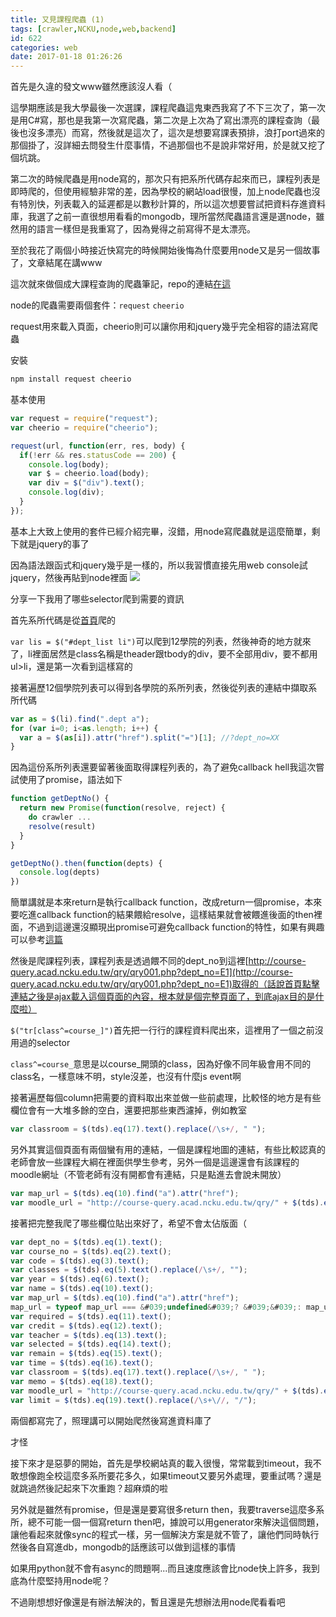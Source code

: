 ```yaml
---
title: 又見課程爬蟲 (1)
tags: [crawler,NCKU,node,web,backend]
id: 622
categories: web
date: 2017-01-18 01:26:26
---
```


首先是久違的發文www雖然應該沒人看（

這學期應該是我大學最後一次選課，課程爬蟲這鬼東西我寫了不下三次了，第一次是用C#寫，那也是我第一次寫爬蟲，第二次是上次為了寫出漂亮的課程查詢（最後也沒多漂亮）而寫，然後就是這次了，這次是想要寫課表預排，浪打port過來的那個掛了，沒詳細去問發生什麼事情，不過那個也不是說非常好用，於是就又挖了個坑跳。

第二次的時候爬蟲是用node寫的，那次只有把系所代碼存起來而已，課程列表是即時爬的，但使用經驗非常的差，因為學校的網站load很慢，加上node爬蟲也沒有特別快，列表載入的延遲都是以數秒計算的，所以這次想要嘗試把資料存進資料庫，我選了之前一直很想用看看的mongodb，理所當然爬蟲語言還是選node，雖然用的語言一樣但是我重寫了，因為覺得之前寫得不是太漂亮。

至於我花了兩個小時接近快寫完的時候開始後悔為什麼要用node又是另一個故事了，文章結尾在講www

這次就來做個成大課程查詢的爬蟲筆記，repo的連結[在這](https://github.com/ccns/ncku-course-crawler)

node的爬蟲需要兩個套件：`request` `cheerio`

request用來載入頁面，cheerio則可以讓你用和jquery幾乎完全相容的語法寫爬蟲

安裝

```bash
npm install request cheerio
```

基本使用

```javascript
var request = require("request");
var cheerio = require("cheerio");

request(url, function(err, res, body) {
  if(!err && res.statusCode == 200) {
    console.log(body);
    var $ = cheerio.load(body);
    var div = $("div").text();
    console.log(div);
  }
});
```

基本上大致上使用的套件已經介紹完畢，沒錯，用node寫爬蟲就是這麼簡單，剩下就是jquery的事了

因為語法跟函式和jquery幾乎是一樣的，所以我習慣直接先用web console試jquery，然後再貼到node裡面
![](http://i.imgur.com/dPzpGhS.png)

分享一下我用了哪些selector爬到需要的資訊

首先系所代碼是從[首頁](http://course-query.acad.ncku.edu.tw/qry/index.php)爬的

`var lis = $("#dept_list li")`可以爬到12學院的列表，然後神奇的地方就來了，li裡面居然是class名稱是theader跟tbody的div，要不全部用div，要不都用ul&gt;li，還是第一次看到這樣寫的

接著遍歷12個學院列表可以得到各學院的系所列表，然後從列表的連結中擷取系所代碼

```javascript
var as = $(li).find(".dept a");
for (var i=0; i<as.length; i++) {
  var a = $(as[i]).attr("href").split("=")[1]; //?dept_no=XX
}
```

因為這份系所列表還要留著後面取得課程列表的，為了避免callback hell我這次嘗試使用了promise，語法如下

```javascript
function getDeptNo() {
  return new Promise(function(resolve, reject) {
    do crawler ...
    resolve(result)
  }
}

getDeptNo().then(function(depts) {
  console.log(depts)
})
```

簡單講就是本來return是執行callback function，改成return一個promise，本來要吃進callback function的結果餵給resolve，這樣結果就會被餵進後面的then裡面，不過到這邊還沒顯現出promise可避免callback function的特性，如果有興趣可以參考[這篇](http://huli.logdown.com/posts/292655-javascript-promise-generator-async-es6)

然後是爬課程列表，課程列表是透過餵不同的dept_no到這裡[http://course-query.acad.ncku.edu.tw/qry/qry001.php?dept_no=E1](http://course-query.acad.ncku.edu.tw/qry/qry001.php?dept_no=E1)取得的（話說首頁點擊連結之後是ajax載入這個頁面的內容，根本就是個完整頁面了，到底ajax目的是什麼啦）

`$("tr[class^=course_]")`首先把一行行的課程資料爬出來，這裡用了一個之前沒用過的selector

`class^=course_`意思是以course_開頭的class，因為好像不同年級會用不同的class名，一樣意味不明，style沒差，也沒有什麼js event啊

接著遍歷每個column把需要的資料取出來並做一些前處理，比較怪的地方是有些欄位會有一大堆多餘的空白，還要把那些東西濾掉，例如教室

```javascript
var classroom = $(tds).eq(17).text().replace(/\s+/, " ");
```

另外其實這個頁面有兩個蠻有用的連結，一個是課程地圖的連結，有些比較認真的老師會放一些課程大綱在裡面供學生參考，另外一個是這邊還會有該課程的moodle網址（不管老師有沒有開都會有連結，只是點進去會說未開放）

```javascript
var map_url = $(tds).eq(10).find("a").attr("href");
var moodle_url = "http://course-query.acad.ncku.edu.tw/qry/" + $(tds).eq(18).find("a").attr("href");
```

接著把完整我爬了哪些欄位貼出來好了，希望不會太佔版面（

```javascript
var dept_no = $(tds).eq(1).text();
var course_no = $(tds).eq(2).text();
var code = $(tds).eq(3).text();
var classes = $(tds).eq(5).text().replace(/\s+/, "");
var year = $(tds).eq(6).text();
var name = $(tds).eq(10).text();
var map_url = $(tds).eq(10).find("a").attr("href");
map_url = typeof map_url === &#039;undefined&#039;? &#039;&#039;: map_url;
var required = $(tds).eq(11).text();
var credit = $(tds).eq(12).text();
var teacher = $(tds).eq(13).text();
var selected = $(tds).eq(14).text();
var remain = $(tds).eq(15).text();
var time = $(tds).eq(16).text();
var classroom = $(tds).eq(17).text().replace(/\s+/, " ");
var memo = $(tds).eq(18).text();
var moodle_url = "http://course-query.acad.ncku.edu.tw/qry/" + $(tds).eq(18).find("a").attr("href");
var limit = $(tds).eq(19).text().replace(/\s+\//, "/");
```

兩個都寫完了，照理講可以開始爬然後寫進資料庫了

才怪

接下來才是惡夢的開始，首先是學校網站真的載入很慢，常常載到timeout，我不敢想像跑全校這麼多系所要花多久，如果timeout又要另外處理，要重試嗎？還是就跳過然後記起來下次重跑？超麻煩的啦

另外就是雖然有promise，但是還是要寫很多return then，我要traverse這麼多系所，總不可能一個一個寫return then吧，據說可以用generator來解決這個問題，讓他看起來就像sync的程式一樣，另一個解決方案是就不管了，讓他們同時執行然後各自寫進db，mongodb的話應該可以做到這樣的事情

如果用python就不會有async的問題啊...而且速度應該會比node快上許多，我到底為什麼堅持用node呢？

不過剛想想好像還是有辦法解決的，暫且還是先想辦法用node爬看看吧
